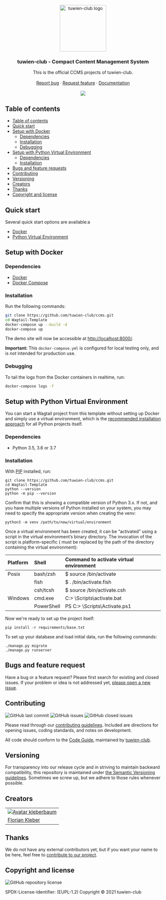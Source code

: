 <p align="center">
  <a href="https://snek.at" target="_blank" rel="noopener noreferrer">
    <img src="https://user-images.githubusercontent.com/26285351/115684229-7aa44400-a357-11eb-917b-8d80d6c3e5d1.png" alt="tuwien-club logo" height="150">
  </a>
</p>

<h3 align="center">tuwien-club - Compact Content Management System</h3>

<p align="center">
  This is the official CCMS projects of tuwien-club.
  <br>
  <br>
  <a href="https://github.com/tuwien-club/ccms/issues/new?template=bug_report.md">Report bug</a>
  ·
  <a href="https://github.com/tuwien-club/ccms/issues/new?template=feature_request.md">Request feature</a>
  ·
  <a href="https://www.overleaf.com/read/bcxwhwbhrmps">Documentation</a>
  <br>
  <br>
  <a href="https://www.codacy.com/gh/tuwien-club/ccms/dashboard?utm_source=github.com&amp;utm_medium=referral&amp;utm_content=tuwien-club/ccms&amp;utm_campaign=Badge_Grade">
    <img src="https://app.codacy.com/project/badge/Grade/bb3d984d38704860ba7ad800d319b8c4" />
  </a>
</p>

## Table of contents

-   [Table of contents](#table-of-contents)
-   [Quick start](#quick-start)
-   [Setup with Docker](#setup-with-docker)
    -   [Dependencies](#dependencies)
    -   [Installation](#installation)
    -   [Debugging](#debugging)
-   [Setup with Python Virtual Environment](#setup-with-python-virtual-environment)
    -   [Dependencies](#dependencies-1)
    -   [Installation](#installation-1)
-   [Bugs and feature requests](#bugs-and-feature-requests)
-   [Contributing](#contributing)
-   [Versioning](#versioning)
-   [Creators](#creators)
-   [Thanks](#thanks)
-   [Copyright and license](#copyright-and-license)

## [](#quick-start)Quick start

Several quick start options are available:a

-   [Docker](#setup-with-docker)
-   [Python Virtual Environment](#setup-with-python-virtual-environment)

## [](#setup-with-docker)Setup with Docker

### Dependencies

-   [Docker](https://docs.docker.com/engine/installation/)
-   [Docker Compose](https://docs.docker.com/compose/install/)

### Installation

Run the following commands:

```bash
git clone https://github.com/tuwien-club/ccms.git
cd Wagtail-Template
docker-compose up --build -d
docker-compose up
```

The demo site will now be accessible at <http://localhost:8000/>.

**Important:** This `docker-compose.yml` is configured for local testing only, and is _not_ intended for production use.

### Debugging

To tail the logs from the Docker containers in realtime, run:

```bash
docker-compose logs -f
```

## [](#setup-with-python-virtual-environment)Setup with Python Virtual Environment

You can start a Wagtail project from this template without setting up Docker and simply use a virtual environment,
which is the [recommended installation approach](https://docs.python.org/3/library/venv.html) for all Python projects itself.

### Dependencies

-   Python 3.5, 3.6 or 3.7

### Installation

With [PIP](https://github.com/pypa/pip) installed, run:

    git clone https://github.com/tuwien-club/ccms.git
    cd Wagtail-Template
    python --version
    python -m pip --version

Confirm that this is showing a compatible version of Python 3.x. If not, and you have multiple versions
of Python installed on your system, you may need to specify the appropriate version when creating the venv:

    python3 -m venv /path/to/new/virtual/environment

Once a virtual environment has been created, it can be “activated” using a script in the virtual environment’s
binary directory. The invocation of the script is platform-specific (<venv> must be replaced by the path of the
directory containing the virtual environment):

| Platform | Shell      | Command to activate virtual environment |
| :------- | :--------- | :-------------------------------------- |
| Posix    | bash/zsh   | \$ source <venv>/bin/activate      |
|          | fish       | \$ . <venv>/bin/activate.fish      |
|          | csh/tcsh   | \$ source <venv>/bin/activate.csh  |
| Windows  | cmd.exe    | C:> <venv>\\Scripts\\activate.bat       |
|          | PowerShell | PS C:> <venv>\\Scripts\\Activate.ps1    |

Now we're ready to set up the project itself:

    pip install -r requirements/base.txt

To set up your database and load initial data, run the following commands:

    ./manage.py migrate
    ./manage.py runserver
    
## [](#bug-and-feature-requests)Bugs and feature request

Have a bug or a feature request? Please first search for existing and closed issues. If your problem or idea is not
addressed yet, [please open a new issue](https://github.com/tuwien-club/ccms/issues/new/choose).

## [](#contributing)Contributing

![GitHub last commit](https://img.shields.io/github/last-commit/tuwien-club/ccms)
![GitHub issues](https://img.shields.io/github/issues-raw/tuwien-club/ccms)
![GitHub closed issues](https://img.shields.io/github/issues-closed-raw/tuwien-club/ccms?color=green)

Please read through our
[contributing guidelines](https://github.com/tuwien-club/ccms/blob/master/CONTRIBUTING.md). Included are
directions for opening issues, coding standards, and notes on development.

All code should conform to the [Code Guide](https://github.com/tuwien-club/tonic/blob/master/STYLE_GUIDE.md), maintained by
[tuwien-club](https://github.com/tuwien-club).

## [](#versioning)Versioning

For transparency into our release cycle and in striving to maintain backward compatibility, this repository is
maintained under [the Semantic Versioning guidelines](https://semver.org/). Sometimes we screw up, but we adhere to
those rules whenever possible.

## [](#creators)Creators

<table border="0">
    <tr>
        <td>
    	    <a href="https://github.com/kleberbaum">
    	        <img src="https://avatars.githubusercontent.com/kleberbaum?s=100" alt="Avatar kleberbaum">
          </a>
        </td>
    </tr>
    <tr>
        <td><a href="https://github.com/kleberbaum">Florian Kleber</a></td>
    </tr>
</table>

## [](#thanks)Thanks

We do not have any external contributors yet, but if you want your name to be here, feel free
to [contribute to our project](#contributing).

## [](#copyright-and-license)Copyright and license

![GitHub repository license](https://img.shields.io/badge/license-EUPL--1.2-blue)

SPDX-License-Identifier: (EUPL-1.2)
Copyright © 2021 tuwien-club
